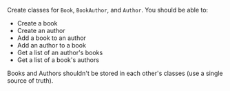Create classes for `Book`, `BookAuthor`, and `Author`. You should be able to:

* Create a book
* Create an author
* Add a book to an author
* Add an author to a book
* Get a list of an author's books
* Get a list of a book's authors

Books and Authors shouldn't be stored in each other's classes (use a single source of truth).